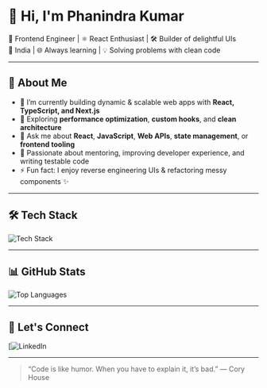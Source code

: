 # 👋 Hi, I'm Phanindra Kumar

🎯 Frontend Engineer | ⚛️ React Enthusiast | 🛠️ Builder of delightful UIs  
📍 India | 🌐 Always learning | 💡 Solving problems with clean code

---

## 🚀 About Me

- 🔭 I’m currently building dynamic & scalable web apps with **React, TypeScript, and Next.js**
- 🌱 Exploring **performance optimization**, **custom hooks**, and **clean architecture**
- 💬 Ask me about **React**, **JavaScript**, **Web APIs**, **state management**, or **frontend tooling**
- 🧠 Passionate about mentoring, improving developer experience, and writing testable code
- ⚡ Fun fact: I enjoy reverse engineering UIs & refactoring messy components ✨

---

## 🛠️ Tech Stack

<img src="https://skillicons.dev/icons?i=js,ts,react,nextjs,redux,tailwind,html,css,scss,nodejs,vite,git,github" alt="Tech Stack" />

---

## 📊 GitHub Stats

![Top Languages](https://github-readme-stats.vercel.app/api/top-langs/?username=phanindra28&layout=compact&theme=tokyonight)

---

## 🌱 Let's Connect

[![LinkedIn](https://www.linkedin.com/in/phanindra28/)  

---

> “Code is like humor. When you have to explain it, it’s bad.” — Cory House
